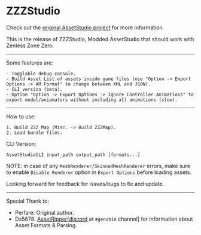# ZZZStudio
Check out the [original AssetStudio project](https://github.com/Perfare/AssetStudio) for more information.

This is the release of ZZZStudio, Modded AssetStudio that should work with Zenless Zone Zero.
_____________________________________________________________________________________________________________________________

Some features are:
```
- Togglable debug console.
- Build Asset List of assets inside game files (use "Option -> Export Options -> AM Format" to change between XML and JSON).
- CLI version (beta).
- Option "Option -> Export Options -> Ignore Controller Animations" to export model/aniamators without including all animations (slow).
```
_____________________________________________________________________________________________________________________________
How to use:

```
1. Build ZZZ Map (Misc. -> Build ZZZMap).
2. Load bundle files.
```

CLI Version:
```
AssetStudioCLI input_path output_path [formats...]
```

NOTE: in case of any `MeshRenderer/SkinnedMeshRenderer` errors, make sure to enable `Disable Renderer` option in `Export Options` before loading assets.

Looking forward for feedback for issues/bugs to fix and update.
_____________________________________________________________________________________________________________________________
Special Thank to:
- Perfare: Original author.
- Ds5678: [AssetRipper](https://github.com/AssetRipper/AssetRipper)[[discord](https://discord.gg/XqXa53W2Yh) at `#genshin` channel] for information about Asset Formats & Parsing.
